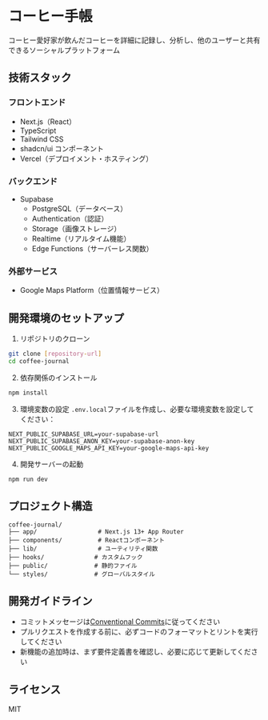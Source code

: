 # コーヒー手帳

コーヒー愛好家が飲んだコーヒーを詳細に記録し、分析し、他のユーザーと共有できるソーシャルプラットフォーム

## 技術スタック

### フロントエンド
- Next.js（React）
- TypeScript
- Tailwind CSS
- shadcn/ui コンポーネント
- Vercel（デプロイメント・ホスティング）

### バックエンド
- Supabase
  - PostgreSQL（データベース）
  - Authentication（認証）
  - Storage（画像ストレージ）
  - Realtime（リアルタイム機能）
  - Edge Functions（サーバーレス関数）

### 外部サービス
- Google Maps Platform（位置情報サービス）

## 開発環境のセットアップ

1. リポジトリのクローン
```bash
git clone [repository-url]
cd coffee-journal
```

2. 依存関係のインストール
```bash
npm install
```

3. 環境変数の設定
`.env.local`ファイルを作成し、必要な環境変数を設定してください：
```env
NEXT_PUBLIC_SUPABASE_URL=your-supabase-url
NEXT_PUBLIC_SUPABASE_ANON_KEY=your-supabase-anon-key
NEXT_PUBLIC_GOOGLE_MAPS_API_KEY=your-google-maps-api-key
```

4. 開発サーバーの起動
```bash
npm run dev
```

## プロジェクト構造

```
coffee-journal/
├── app/                 # Next.js 13+ App Router
├── components/          # Reactコンポーネント
├── lib/                 # ユーティリティ関数
├── hooks/              # カスタムフック
├── public/             # 静的ファイル
└── styles/             # グローバルスタイル
```

## 開発ガイドライン

- コミットメッセージは[Conventional Commits](https://www.conventionalcommits.org/)に従ってください
- プルリクエストを作成する前に、必ずコードのフォーマットとリントを実行してください
- 新機能の追加時は、まず要件定義書を確認し、必要に応じて更新してください

## ライセンス

MIT 
